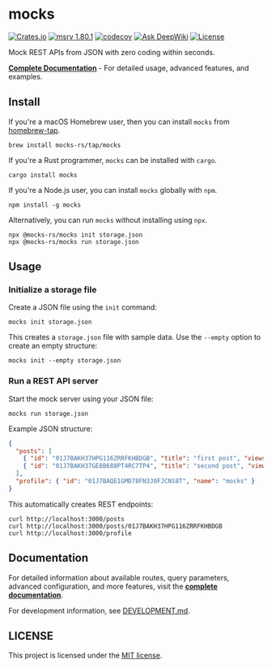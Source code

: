 # mocks

[![Crates.io](https://img.shields.io/crates/v/mocks.svg)](https://crates.io/crates/mocks)
[![msrv 1.80.1](https://img.shields.io/badge/msrv-1.80.1-dea584.svg?logo=rust)](https://github.com/rust-lang/rust/releases/tag/1.80.1)
[![codecov](https://codecov.io/gh/mocks-rs/mocks/branch/main/graph/badge.svg?token=1WZ0YCZK9J)](https://codecov.io/gh/mocks-rs/mocks)
[![Ask DeepWiki](https://deepwiki.com/badge.svg)](https://deepwiki.com/mocks-rs/mocks)
[![License](https://img.shields.io/github/license/mocks-rs/mocks)](LICENSE)

Mock REST APIs from JSON with zero coding within seconds.

**[Complete Documentation](https://mocks-rs.github.io/mocks)** - For detailed usage, advanced features, and examples.

## Install

If you're a macOS Homebrew user, then you can install `mocks` from [homebrew-tap](https://github.com/mocks-rs/homebrew-tap).

```shell
brew install mocks-rs/tap/mocks
```

If you're a Rust programmer, `mocks` can be installed with `cargo`.

```shell
cargo install mocks
```

If you're a Node.js user, you can install `mocks` globally with `npm`.

```shell
npm install -g mocks
```

Alternatively, you can run `mocks` without installing using `npx`.

```shell
npx @mocks-rs/mocks init storage.json
npx @mocks-rs/mocks run storage.json
```

## Usage

### Initialize a storage file

Create a JSON file using the `init` command:

```shell
mocks init storage.json
```

This creates a `storage.json` file with sample data. Use the `--empty` option to create an empty structure:

```shell
mocks init --empty storage.json
```

### Run a REST API server

Start the mock server using your JSON file:

```shell
mocks run storage.json
```

Example JSON structure:

```json
{
  "posts": [
    { "id": "01J7BAKH37HPG116ZRRFKHBDGB", "title": "first post", "views": 100 },
    { "id": "01J7BAKH37GE8B688PT4RC7TP4", "title": "second post", "views": 10 }
  ],
  "profile": { "id": "01J7BAQE1GMD78FN3J0FJCNS8T", "name": "mocks" }
}
```

This automatically creates REST endpoints:

```shell
curl http://localhost:3000/posts
curl http://localhost:3000/posts/01J7BAKH37HPG116ZRRFKHBDGB
curl http://localhost:3000/profile
```

## Documentation

For detailed information about available routes, query parameters, advanced configuration, and more features, visit the **[complete documentation](https://mocks-rs.github.io/mocks)**.

For development information, see [DEVELOPMENT.md](DEVELOPMENT.md).

## LICENSE

This project is licensed under the [MIT license](LICENSE).
